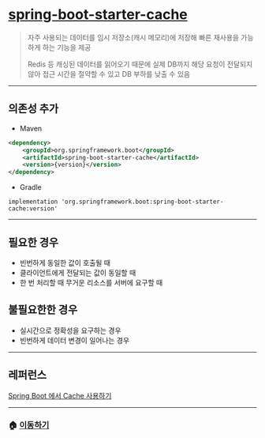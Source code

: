 # [spring-boot-starter-cache](https://mvnrepository.com/artifact/org.springframework.boot/spring-boot-starter-cache)

> 자주 사용되는 데이터를 임시 저장소(캐시 메모리)에 저장해 빠른 재사용을 가능하게 하는 기능을 제공
>
> Redis 등 캐싱된 데이터를 읽어오기 때문에 실제 DB까지 해당 요청이 전달되지 않아 접근 시간을 절약할 수 있고 DB 부하를 낮출 수 있음

---

## 의존성 추가

* Maven

```xml
<dependency>
    <groupId>org.springframework.boot</groupId>
    <artifactId>spring-boot-starter-cache</artifactId>
    <version>{version}</version>
</dependency>
```

* Gradle

```Gradle
implementation 'org.springframework.boot:spring-boot-starter-cache:version'
```

---

## 필요한 경우

* 빈번하게 동일한 값이 호출될 때
* 클라이언트에게 전달되는 값이 동일할 때
* 한 번 처리할 때 무거운 리소스를 서버에 요구할 때

## 불필요한한 경우

* 실시간으로 정확성을 요구하는 경우
* 빈번하게 데이터 변경이 일어나는 경우

---

## 레퍼런스

[Spring Boot 에서 Cache 사용하기](https://bcp0109.tistory.com/385)

---

### 🏠 [이동하기](../../../README.md)
